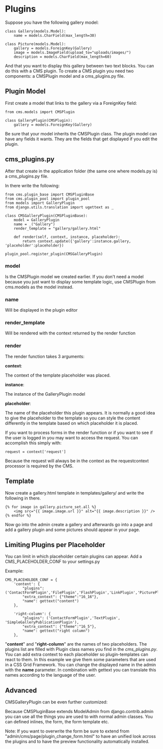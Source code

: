 Plugins
=======

Suppose you have the following gallery model:

	class Gallery(models.Model):
		name = models.CharField(max_length=30)
	
	class Picture(models.Model):
		gallery = models.ForeignKey(Gallery)
		image = models.ImageField(upload_to="uploads/images/")
		description = models.CharField(max_length=60)

And that you want to display this gallery between two text blocks.
You can do this with a CMS plugin.
To create a CMS plugin you need two components: a CMSPlugin model and a cms_plugins.py file.

Plugin Model
------------

First create a model that links to the gallery via a ForeignKey field:

	from cms.models import CMSPlugin
	
	class GalleryPlugin(CMSPlugin):
		gallery = models.ForeignKey(Gallery)

Be sure that your model inherits the CMSPlugin class.
The plugin model can have any fields it wants. They are the fields that
get displayed if you edit the plugin.

cms_plugins.py
--------------

After that create in the application folder (the same one where models.py is) a cms_plugins.py file.

In there write the following:

	from cms.plugin_base import CMSPluginBase
	from cms.plugin_pool import plugin_pool
	from models import GalleryPlugin
	from django.utils.translation import ugettext as _
	
	class CMSGalleryPlugin(CMSPluginBase):
		model = GalleryPlugin
		name = _("Gallery")
		render_template = "gallery/gallery.html"
	
		def render(self, context, instance, placeholder):
			return context.update({'gallery':instance.gallery, 'placeholder':placeholder})
	
	plugin_pool.register_plugin(CMSGalleryPlugin)		

### model ###

Is the CMSPlugin model we created earlier.
If you don't need a model because you just want to display some template logic, use CMSPlugin from cms.models as the model instead.

### name ###

Will be displayed in the plugin editor

### render\_template ###

Will be rendered with the context returned by the render function

### render ###

The render function takes 3 arguments:

**context**:

The context of the template placeholder was placed.

**instance**:

The instance of the GalleryPlugin model

**placeholder**:

The name of the placeholder this plugin appears.
It is normally a good idea to give the placeholder to the template so you can style
the content differently in the template based on which placeholder it is placed.

If you want to process forms in the render function or if you want to see if the user is logged in you may want to access the request. 
You can accomplish this simply with:

	request = context['request']

Because the request will always be in the context as the requestcontext processor is required by the CMS.

Template
--------
Now create a gallery.html template in templates/gallery/ and write the following in there.

	{% for image in gallery.picture_set.all %}
		<img src="{{ image.image.url }}" alt="{{ image.description }}" />
	{% endfor %}

Now go into the admin create a gallery and afterwards go into a page and add a gallery plugin and some pictures should appear in your page.

Limiting Plugins per Placeholder
--------------------------------

You can limit in which placeholder certain plugins can appear. Add a CMS\_PLACEHOLDER\_CONF to your settings.py

Example:

	CMS_PLACEHOLDER_CONF = {                        
	    'content': {
	        "plugins": ('ContactFormPlugin','FilePlugin','FlashPlugin','LinkPlugin','PicturePlugin','TextPlugin'),
	        "extra_context": {"theme":"16_16"},
			"name": gettext("content")
	    },

	    'right-column': {
	        "plugins": ('ContactFormPlugin','TextPlugin', 'SimpleGalleryPublicationPlugin'),
	        "extra_context": {"theme":"16_5"},
			"name": gettext("right column")
	    },
	
"**content**" and "**right-column**" are the names of two placeholders. The plugins list are filled with Plugin class names you find in the *cms\_plugins.py*. You can add extra context to each placeholder so plugin-templates can react to them. In this example we give them some parameters that are used in a CSS Grid Framework.
You can change the displayed name in the admin with the **name** parameter. In combination with gettext you can translate this names according to the language of the user.


Advanced
--------

CMSGalleryPlugin can be even further customized:

Because CMSPluginBase extends ModelAdmin from django.contrib.admin you can use all the things you are used to with normal admin classes. You can defined inlines, the form, the form template etc.

Note: If you want to overwrite the form be sure to extend from "admin/cms/page/plugin\_change\_form.html" to have an unified look across the plugins and to have the preview functionality automatically installed.


